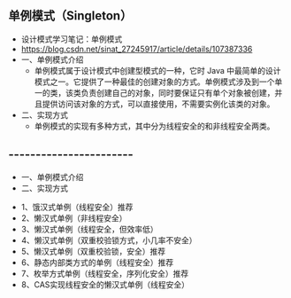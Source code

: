 ## 单例模式（Singleton）
+ 设计模式学习笔记：单例模式
+ https://blog.csdn.net/sinat_27245917/article/details/107387336
+ 一、单例模式介绍
    - 单例模式属于设计模式中创建型模式的一种，它时 Java 中最简单的设计模式之一。它提供了一种最佳的创建对象的方式。单例模式涉及到一个单一的类，该类负责创建自己的对象，同时要保证只有单个对象被创建，并且提供访问该对象的方式，可以直接使用，不需要实例化该类的对象。
+ 二、实现方式
    - 单例模式的实现有多种方式，其中分为线程安全的和非线程安全两类。
## -----------------------
+ 一、单例模式介绍
+ 二、实现方式
- 1、饿汉式单例（线程安全）推荐
- 2、懒汉式单例（非线程安全）
- 3、懒汉式单例（线程安全，但效率低）
- 4、懒汉式单例（双重校验锁方式，小几率不安全）
- 5、懒汉式单例（双重校验锁，安全）推荐
- 6、静态内部类方式的单例（线程安全）推荐
- 7、枚举方式单例（线程安全，序列化安全）推荐
- 8、CAS实现线程安全的懒汉式单例（线程安全）
